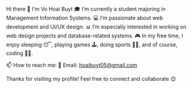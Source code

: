 Hi there 👋 I'm Vo Hoai Buyt
🎓 I’m currently a student majoring in Management Information Systems.
💻 I’m passionate about web development and UI/UX design.
📊 I’m especially interested in working on web design projects and database-related systems.
🎮 In my free time, I enjoy sleeping 😴, playing games 🕹️, doing sports 🏀🏃, and of course, coding 👨‍💻.

📫 How to reach me:
📧 Email: hoaibuyt05@gmail.com

Thanks for visiting my profile! Feel free to connect and collaborate 😊
